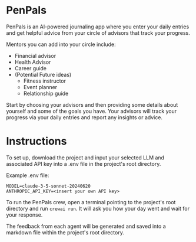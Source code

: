 # PenPals
PenPals is an AI-powered journaling app where you enter your daily entries and get helpful advice from your circle of advisors that track your progress.

Mentors you can add into your circle include:
- Financial advisor
- Health Advisor
- Career guide
- (Potential Future ideas)
  - Fitness instructor
  - Event planner
  - Relationship guide

Start by choosing your advisors and then providing some details about yourself and some of the goals you have. Your advisors will track your progress via your daily entries and report any insights or advice.

# Instructions
To set up, download the project and input your selected LLM and associated API key into a .env file in the project's root directory.

Example .env file:
```
MODEL=claude-3-5-sonnet-20240620
ANTHROPIC_API_KEY=<insert your own API key>
```

To run the PenPals crew, open a terminal pointing to the project's root directory and run `crewai run`. It will ask you how your day went and wait for your response.

The feedback from each agent will be generated and saved into a markdown file within the project's root directory.